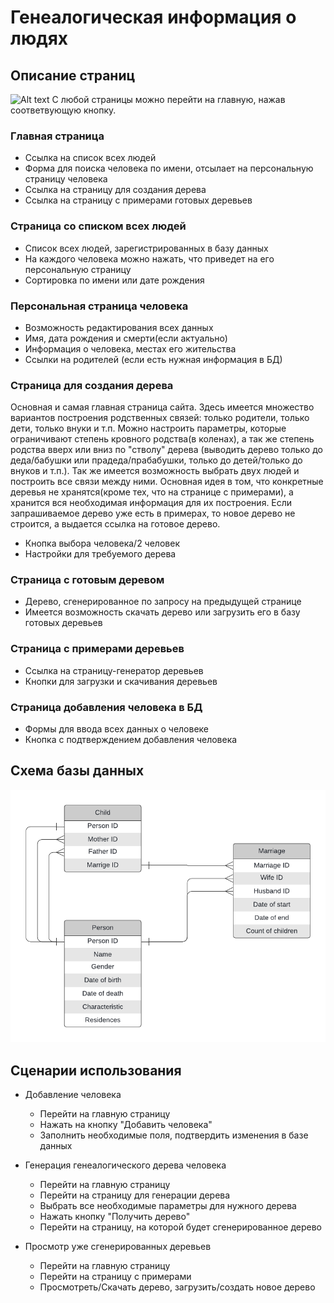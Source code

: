 Генеалогическая информация о людях
=======================
Описание страниц
-----------------------
![Alt text](docs/pages.png)
С любой страницы можно перейти на главную, нажав соответвующую кнопку.

### Главная страница
- Ссылка на список всех людей
- Форма для поиска человека по имени, отсылает на персональную страницу человека
- Ссылка на страницу для создания дерева
- Ссылка на страницу с примерами готовых деревьев

### Страница со списком всех людей
- Список всех людей, зарегистрированных в базу данных
- На каждого человека можно нажать, что приведет на его персональную страницу
- Сортировка по имени или дате рождения

### Персональная страница человека
- Возможность редактирования всех данных
- Имя, дата рождения и смерти(если актуально)
- Информация о человека, местах его жительства
- Ссылки на родителей (если есть нужная информация в БД)

### Страница для создания дерева
Основная и самая главная страница сайта. Здесь имеется множество вариантов построения родственных связей: только родители, только дети, только внуки и т.п. Можно настроить параметры, которые ограничивают степень кровного родства(в коленах), а так же степень родства вверх или вниз по "стволу" дерева (выводить дерево только до деда/бабушки или прадеда/прабабушки, только до детей/только до внуков и т.п.). Так же имеется возможность выбрать двух людей и построить все связи между ними. Основная идея в том, что конкретные деревья не хранятся(кроме тех, что на странице с примерами), а хранится вся необходимая информация для их построения. Если запрашиваемое дерево уже есть в примерах, то новое дерево не строится, а выдается ссылка на готовое дерево.
- Кнопка выбора человека/2 человек
- Настройки для требуемого дерева

### Страница с готовым деревом
- Дерево, сгенерированное по запросу на предыдущей странице
- Имеется возможность скачать дерево или загрузить его в базу готовых деревьев

### Страница с примерами деревьев
- Ссылка на страницу-генератор деревьев
- Кнопки для загрузки и скачивания деревьев

### Страница добавления человека в БД
- Формы для ввода всех данных о человеке
- Кнопка с подтверждением добавления человека


Схема базы данных
-----------------
![Alt text](docs/db_schema.png)

Сценарии использования
----------------------

- Добавление человека
    - Перейти на главную страницу
    - Нажать на кнопку "Добавить человека"
    - Заполнить необходимые поля, подтвердить изменения в базе данных
    
- Генерация генеалогического дерева человека
	- Перейти на главную страницу
	- Перейти на страницу для генерации дерева
	- Выбрать все необходимые параметры для нужного дерева
	- Нажать кнопку "Получить дерево"
	- Перейти на страницу, на которой будет сгенерированное дерево
	
- Просмотр уже сгенерированных деревьев
	- Перейти на главную страницу
	- Перейти на страницу с примерами
	- Просмотреть/Скачать дерево, загрузить/создать новое дерево


